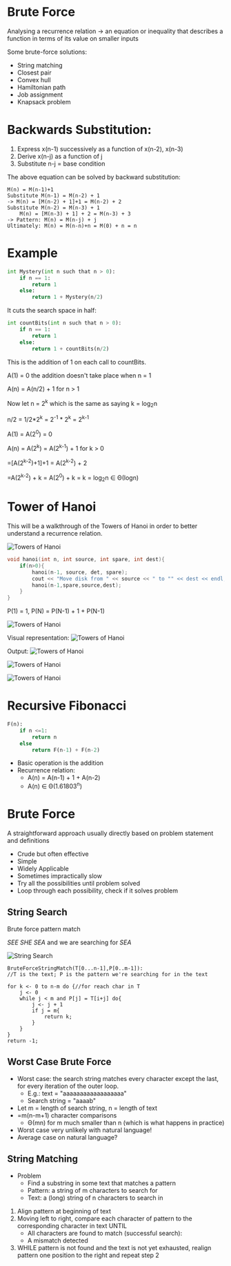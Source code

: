 # Brute Force
Analysing a recurrence relation -> an equation or inequality that describes a function in terms of its value on smaller inputs

Some brute-force solutions:
* String matching
* Closest pair
* Convex hull
* Hamiltonian path
* Job assignment
* Knapsack problem

# Backwards Substitution:
1. Express x(n-1) successively as a function of x(n-2), x(n-3)
2. Derive x(n-j) as a function of j
3. Substitute n-j = base condition

The above equation can be solved by backward substitution:
```
M(n) = M(n-1)+1
Substitute M(n-1) = M(n-2) + 1
-> M(n) = [M(n-2) + 1]+1 = M(n-2) + 2
Substitute M(n-2) = M(n-3) + 1
    M(n) = [M(n-3) + 1] + 2 = M(n-3) + 3
-> Pattern: M(n) = M(n-j) + j
Ultimately: M(n) = M(n-n)+n = M(0) + n = n
```

# Example
```python
int Mystery(int n such that n > 0):
    if n == 1:
        return 1
    else:
        return 1 + Mystery(n/2)
```

It cuts the search space in half:
```python
int countBits(int n such that n > 0):
    if n == 1:
        return 1
    else:
        return 1 + countBits(n/2)
```
This is the addition of 1 on each call to countBits.

A(1) = 0 the addition doesn't take place when n = 1

A(n) = A(n/2) + 1 for n > 1

Now let n = 2<sup>k</sup> which is the same as saying k = log<sub>2</sub>n

n/2 = 1/2*2<sup>k</sup> = 2<sup>-1</sup> * 2<sup>k</sup> = 2<sup>k-1</sup>

A(1) = A(2<sup>0</sup>) = 0

A(n) = A(2<sup>k</sup>) = A(2<sup>k-1</sup>) + 1 for k > 0

=[A(2<sup>k-2</sup>)+1]+1 = A(2<sup>k-2</sup>) + 2

=A(2<sup>k-2</sup>) + k = A(2<sup>0</sup>) + k = k = log<sub>2</sub>n ∈ Θ(logn)

# Tower of Hanoi
This will be a walkthrough of the Towers of Hanoi in order to better understand a recurrence relation.

![Towers of Hanoi](img/towersofhanoi.png)

```c++
void hanoi(int n, int source, int spare, int dest){
    if(n>0){
        hanoi(n-1, source, det, spare);
        cout << "Move disk from " << source << " to "" << dest << endl;
        hanoi(n-1,spare,source,dest);
    }
}
```
P(1) = 1, P(N) = P(N-1) + 1 + P(N-1)

![Towers of Hanoi](img/towersofhanoi2.png)

Visual representation:
![Towers of Hanoi](img/towersofhanoi3.png)


Output:
![Towers of Hanoi](img/towersofhanoi4.png)

![Towers of Hanoi](img/towersofhanoi5.png)

![Towers of Hanoi](img/towersofhanoi6.png)

# Recursive Fibonacci
```python
F(n):
    if n <=1:
        return n
    else
        return F(n-1) + F(n-2)
```

* Basic operation is the addition
* Recurrence relation:
    * A(n) = A(n-1) + 1 + A(n-2)
    * A(n) ∈ Θ(1.61803<sup>n</sup>)

# Brute Force
A straightforward approach usually directly based on problem statement and definitions
* Crude but often effective
* Simple
* Widely Applicable
* Sometimes impractically slow
* Try all the possibilities until problem solved
* Loop through each possibility, check if it solves problem

## String Search
Brute force pattern match

*SEE SHE SEA* and we are searching for *SEA*

![String Search](img/stringsearch.png)

```
BruteForceStringMatch(T[0...n-1],P[0..m-1]):
//T is the text; P is the pattern we're searching for in the text

for k <- 0 to n-m do {//for reach char in T
    j <- 0
    while j < m and P[j] = T[i+j] do{
        j <- j + 1
        if j = m{
            return k;
        }
    }
}
return -1;
```

## Worst Case Brute Force
* Worst case: the search string matches every character except the last, for every iteration of the outer loop.
    * E.g.: text = "aaaaaaaaaaaaaaaaaa"
    * Search string = "aaaab"
* Let m = length of search string, n = length of text
* =m(n-m+1) character comparisons
    *  Θ(mn) for m much smaller than n (which is what happens in practice)
*  Worst case very unlikely with natural language!
*  Average case on natural language?

## String Matching
* Problem
    * Find a substring in some text that matches a pattern
    * Pattern: a string of m characters to search for
    * Text: a (long) string of n characters to search in
  
1. Align pattern at beginning of text
2. Moving left to right, compare each character of pattern to the corresponding character in text UNTIL
    * All characters are found to match (successful search):
    * A mismatch detected
3. WHILE pattern is not found and the text is not yet exhausted, realign pattern one position to the right and repeat step 2